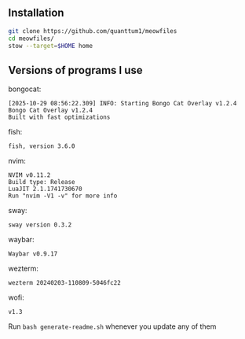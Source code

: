 ## Installation
```bash
git clone https://github.com/quanttum1/meowfiles
cd meowfiles/
stow --target=$HOME home
```

## Versions of programs I use

bongocat:
```
[2025-10-29 08:56:22.309] INFO: Starting Bongo Cat Overlay v1.2.4
Bongo Cat Overlay v1.2.4
Built with fast optimizations
```

fish:
```
fish, version 3.6.0
```

nvim:
```
NVIM v0.11.2
Build type: Release
LuaJIT 2.1.1741730670
Run "nvim -V1 -v" for more info
```

sway:
```
sway version 0.3.2
```

waybar:
```
Waybar v0.9.17
```

wezterm:
```
wezterm 20240203-110809-5046fc22
```

wofi:
```
v1.3
```

Run `bash generate-readme.sh` whenever you update any of them
